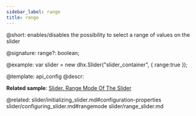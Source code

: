 ```yaml
---
sidebar_label: range
title: range
---          
```


@short: enables/disables the possibility to select a range of values on the slider

@signature: range?: boolean;

@example: 
var slider = new dhx.Slider("slider_container", { 
    range:true
});

@template:	api_config
@descr: 

**Related sample**: [Slider. Range Mode Of The Slider](https://snippet.dhtmlx.com/nfdr84oy)

@related:
slider/initializing_slider.md#configuration-properties
slider/configuring_slider.md#rangemode
slider/range_slider.md
